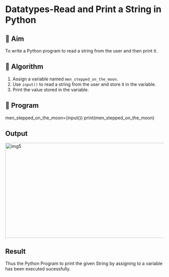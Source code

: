 # Datatypes-Read and Print a String in Python

## 🎯 Aim
To write a Python program to read a string from the user and then print it.

## 🧠 Algorithm
1. Assign a variable named `men_stepped_on_the_moon`.
2. Use `input()` to read a string from the user and store it in the variable.
3. Print the value stored in the variable.

## 🧾 Program
men_stepped_on_the_moon=(input())
print(men_stepped_on_the_moon)
## Output
<img width="620" height="301" alt="img5" src="https://github.com/user-attachments/assets/a8d0151d-9ba8-4d2a-9bb5-d22f47d67756" />

## Result
Thus the Python Program to print the given String by assigning to a variable has been executed sucessfully.
